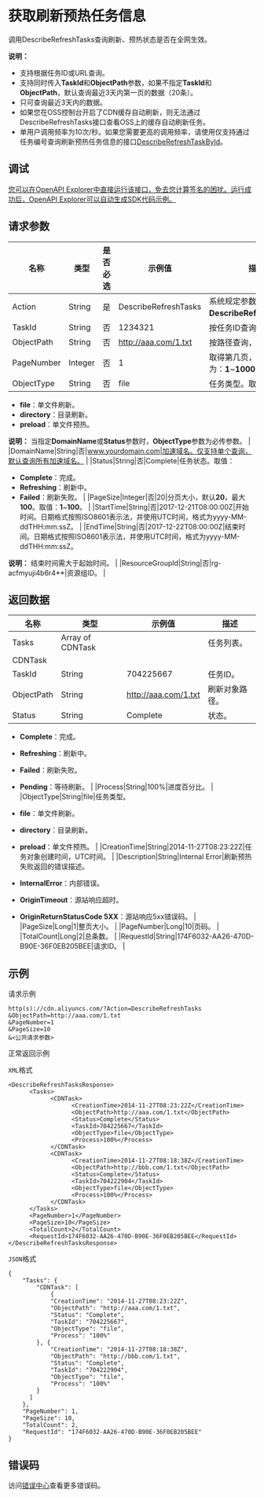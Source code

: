# 获取刷新预热任务信息

调用DescribeRefreshTasks查询刷新、预热状态是否在全网生效。

**说明：**

-   支持根据任务ID或URL查询。
-   支持同时传入**TaskId**和**ObjectPath**参数，如果不指定**TaskId**和**ObjectPath**，默认查询最近3天内第一页的数据（20条）。
-   只可查询最近3天内的数据。
-   如果您在OSS控制台开启了CDN缓存自动刷新，则无法通过DescribeRefreshTasks接口查看OSS上的缓存自动刷新任务。
-   单用户调用频率为10次/秒。如果您需要更高的调用频率，请使用仅支持通过任务编号查询刷新预热任务信息的接口[DescribeRefreshTaskById](~~187709~~)。

## 调试

[您可以在OpenAPI Explorer中直接运行该接口，免去您计算签名的困扰。运行成功后，OpenAPI Explorer可以自动生成SDK代码示例。](https://api.aliyun.com/#product=Cdn&api=DescribeRefreshTasks&type=RPC&version=2018-05-10)

## 请求参数

|名称|类型|是否必选|示例值|描述|
|--|--|----|---|--|
|Action|String|是|DescribeRefreshTasks|系统规定参数。取值：**DescribeRefreshTasks**。 |
|TaskId|String|否|1234321|按任务ID查询刷新状态。 |
|ObjectPath|String|否|http://aaa.com/1.txt|按路径查询，准确匹配。 |
|PageNumber|Integer|否|1|取得第几页，取值范围为：**1**~**100000**。 |
|ObjectType|String|否|file|任务类型。取值：

 -   **file**：单文件刷新。
-   **directory**：目录刷新。
-   **preload**：单文件预热。

 **说明：** 当指定**DomainName**或**Status**参数时，**ObjectType**参数为必传参数。 |
|DomainName|String|否|www.yourdomain.com|加速域名。仅支持单个查询，默认查询所有加速域名。 |
|Status|String|否|Complete|任务状态。取值：

 -   **Complete**：完成。
-   **Refreshing**：刷新中。
-   **Failed**：刷新失败。 |
|PageSize|Integer|否|20|分页大小，默认**20**，最大**100**。取值：**1**~**100**。 |
|StartTime|String|否|2017-12-21T08:00:00Z|开始时间。日期格式按照ISO8601表示法，并使用UTC时间，格式为yyyy-MM-ddTHH:mm:ssZ。 |
|EndTime|String|否|2017-12-22T08:00:00Z|结束时间。日期格式按照ISO8601表示法，并使用UTC时间，格式为yyyy-MM-ddTHH:mm:ssZ。

 **说明：** 结束时间需大于起始时间。 |
|ResourceGroupId|String|否|rg-acfmyuji4b6r4\*\*|资源组ID。 |

## 返回数据

|名称|类型|示例值|描述|
|--|--|---|--|
|Tasks|Array of CDNTask| |任务列表。 |
|CDNTask| | | |
|TaskId|String|704225667|任务ID。 |
|ObjectPath|String|http://aaa.com/1.txt|刷新对象路径。 |
|Status|String|Complete|状态。

 -   **Complete**：完成。
-   **Refreshing**：刷新中。
-   **Failed**：刷新失败。
-   **Pending**：等待刷新。 |
|Process|String|100%|进度百分比。 |
|ObjectType|String|file|任务类型。

 -   **file**：单文件刷新。
-   **directory**：目录刷新。
-   **preload**：单文件预热。 |
|CreationTime|String|2014-11-27T08:23:22Z|任务对象创建时间，UTC时间。 |
|Description|String|Internal Error|刷新预热失败返回的错误描述。

 -   **InternalError**：内部错误。
-   **OriginTimeout**：源站响应超时。
-   **OriginReturnStatusCode 5XX**：源站响应5xx错误码。 |
|PageSize|Long|1|整页大小。 |
|PageNumber|Long|10|页码。 |
|TotalCount|Long|2|总条数。 |
|RequestId|String|174F6032-AA26-470D-B90E-36F0EB205BEE|请求ID。 |

## 示例

请求示例

```
http(s)://cdn.aliyuncs.com/?Action=DescribeRefreshTasks
&ObjectPath=http://aaa.com/1.txt
&PageNumber=1
&PageSize=10
&<公共请求参数>
```

正常返回示例

`XML`格式

```
<DescribeRefreshTasksResponse>	
	  <Tasks>
		    <CDNTask>
			      <CreationTime>2014-11-27T08:23:22Z</CreationTime>
			      <ObjectPath>http://aaa.com/1.txt</ObjectPath>
			      <Status>Complete</Status>
			      <TaskId>704225667</TaskId>
			      <ObjectType>file</ObjectType>
			      <Process>100%</Process>
		    </CDNTask>
		    <CDNTask>
			      <CreationTime>2014-11-27T08:18:38Z</CreationTime>
			      <ObjectPath>http://bbb.com/1.txt</ObjectPath>
			      <Status>Complete</Status>
			      <TaskId>704222904</TaskId>
			      <ObjectType>file</ObjectType>
			      <Process>100%</Process>
		    </CDNTask>
	  </Tasks>
	  <PageNumber>1</PageNumber>
	  <PageSize>10</PageSize>
	  <TotalCount>2</TotalCount>
	  <RequestId>174F6032-AA26-470D-B90E-36F0EB205BEE</RequestId>
</DescribeRefreshTasksResponse>
```

`JSON`格式

```
{
	"Tasks": {
		"CDNTask": [
            {
			"CreationTime": "2014-11-27T08:23:22Z",
			"ObjectPath": "http://aaa.com/1.txt",
			"Status": "Complete",
			"TaskId": "704225667",
			"ObjectType": "file",
			"Process": "100%"
		}, {
			"CreationTime": "2014-11-27T08:18:38Z",
			"ObjectPath": "http://bbb.com/1.txt",
			"Status": "Complete",
			"TaskId": "704222904",
			"ObjectType": "file",
			"Process": "100%"
		}
      ]
	},
	"PageNumber": 1,
	"PageSize": 10,
	"TotalCount": 2,
	"RequestId": "174F6032-AA26-470D-B90E-36F0EB205BEE"
}
```

## 错误码

访问[错误中心](https://error-center.aliyun.com/status/product/Cdn)查看更多错误码。

